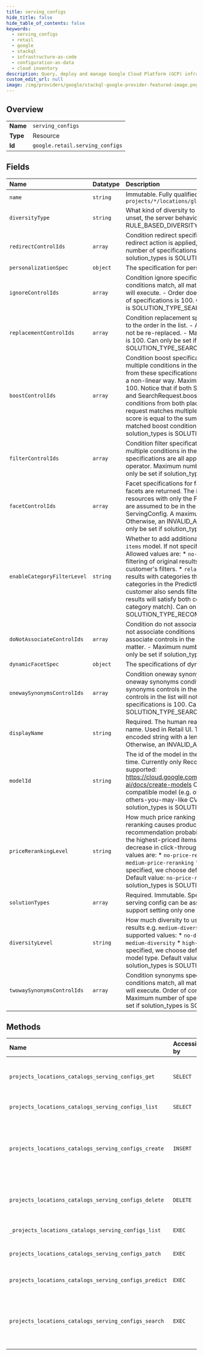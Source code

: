```yaml
---
title: serving_configs
hide_title: false
hide_table_of_contents: false
keywords:
  - serving_configs
  - retail
  - google    
  - stackql
  - infrastructure-as-code
  - configuration-as-data
  - cloud inventory
description: Query, deploy and manage Google Cloud Platform (GCP) infrastructure and resources using SQL
custom_edit_url: null
image: /img/providers/google/stackql-google-provider-featured-image.png
---
```

  
    

## Overview
<table><tbody>
<tr><td><b>Name</b></td><td><code>serving_configs</code></td></tr>
<tr><td><b>Type</b></td><td>Resource</td></tr>
<tr><td><b>Id</b></td><td><code>google.retail.serving_configs</code></td></tr>
</tbody></table>

## Fields
| Name | Datatype | Description |
|:-----|:---------|:------------|
| `name` | `string` | Immutable. Fully qualified name `projects/*/locations/global/catalogs/*/servingConfig/*` |
| `diversityType` | `string` | What kind of diversity to use - data driven or rule based. If unset, the server behavior defaults to RULE_BASED_DIVERSITY. |
| `redirectControlIds` | `array` | Condition redirect specifications. Only the first triggered redirect action is applied, even if multiple apply. Maximum number of specifications is 1000. Can only be set if solution_types is SOLUTION_TYPE_SEARCH. |
| `personalizationSpec` | `object` | The specification for personalization. |
| `ignoreControlIds` | `array` | Condition ignore specifications. If multiple ignore conditions match, all matching ignore controls in the list will execute. - Order does not matter. - Maximum number of specifications is 100. Can only be set if solution_types is SOLUTION_TYPE_SEARCH. |
| `replacementControlIds` | `array` | Condition replacement specifications. - Applied according to the order in the list. - A previously replaced term can not be re-replaced. - Maximum number of specifications is 100. Can only be set if solution_types is SOLUTION_TYPE_SEARCH. |
| `boostControlIds` | `array` | Condition boost specifications. If a product matches multiple conditions in the specifications, boost scores from these specifications are all applied and combined in a non-linear way. Maximum number of specifications is 100. Notice that if both ServingConfig.boost_control_ids and SearchRequest.boost_spec are set, the boost conditions from both places are evaluated. If a search request matches multiple boost conditions, the final boost score is equal to the sum of the boost scores from all matched boost conditions. Can only be set if solution_types is SOLUTION_TYPE_SEARCH. |
| `filterControlIds` | `array` | Condition filter specifications. If a product matches multiple conditions in the specifications, filters from these specifications are all applied and combined via the AND operator. Maximum number of specifications is 100. Can only be set if solution_types is SOLUTION_TYPE_SEARCH. |
| `facetControlIds` | `array` | Facet specifications for faceted search. If empty, no facets are returned. The ids refer to the ids of Control resources with only the Facet control set. These controls are assumed to be in the same Catalog as the ServingConfig. A maximum of 100 values are allowed. Otherwise, an INVALID_ARGUMENT error is returned. Can only be set if solution_types is SOLUTION_TYPE_SEARCH. |
| `enableCategoryFilterLevel` | `string` | Whether to add additional category filters on the `similar-items` model. If not specified, we enable it by default. Allowed values are: * `no-category-match`: No additional filtering of original results from the model and the customer's filters. * `relaxed-category-match`: Only keep results with categories that match at least one item categories in the PredictRequests's context item. * If customer also sends filters in the PredictRequest, then the results will satisfy both conditions (user given and category match). Can only be set if solution_types is SOLUTION_TYPE_RECOMMENDATION. |
| `doNotAssociateControlIds` | `array` | Condition do not associate specifications. If multiple do not associate conditions match, all matching do not associate controls in the list will execute. - Order does not matter. - Maximum number of specifications is 100. Can only be set if solution_types is SOLUTION_TYPE_SEARCH. |
| `dynamicFacetSpec` | `object` | The specifications of dynamically generated facets. |
| `onewaySynonymsControlIds` | `array` | Condition oneway synonyms specifications. If multiple oneway synonyms conditions match, all matching oneway synonyms controls in the list will execute. Order of controls in the list will not matter. Maximum number of specifications is 100. Can only be set if solution_types is SOLUTION_TYPE_SEARCH. |
| `displayName` | `string` | Required. The human readable serving config display name. Used in Retail UI. This field must be a UTF-8 encoded string with a length limit of 128 characters. Otherwise, an INVALID_ARGUMENT error is returned. |
| `modelId` | `string` | The id of the model in the same Catalog to use at serving time. Currently only RecommendationModels are supported: https://cloud.google.com/retail/recommendations-ai/docs/create-models Can be changed but only to a compatible model (e.g. others-you-may-like CTR to others-you-may-like CVR). Required when solution_types is SOLUTION_TYPE_RECOMMENDATION. |
| `priceRerankingLevel` | `string` | How much price ranking we want in serving results. Price reranking causes product items with a similar recommendation probability to be ordered by price, with the highest-priced items first. This setting could result in a decrease in click-through and conversion rates. Allowed values are: * `no-price-reranking` * `low-price-reranking` * `medium-price-reranking` * `high-price-reranking` If not specified, we choose default based on model type. Default value: `no-price-reranking`. Can only be set if solution_types is SOLUTION_TYPE_RECOMMENDATION. |
| `solutionTypes` | `array` | Required. Immutable. Specifies the solution types that a serving config can be associated with. Currently we support setting only one type of solution. |
| `diversityLevel` | `string` | How much diversity to use in recommendation model results e.g. `medium-diversity` or `high-diversity`. Currently supported values: * `no-diversity` * `low-diversity` * `medium-diversity` * `high-diversity` * `auto-diversity` If not specified, we choose default based on recommendation model type. Default value: `no-diversity`. Can only be set if solution_types is SOLUTION_TYPE_RECOMMENDATION. |
| `twowaySynonymsControlIds` | `array` | Condition synonyms specifications. If multiple syonyms conditions match, all matching synonyms control in the list will execute. Order of controls in the list will not matter. Maximum number of specifications is 100. Can only be set if solution_types is SOLUTION_TYPE_SEARCH. |
## Methods
| Name | Accessible by | Required Params | Description |
|:-----|:--------------|:----------------|:------------|
| `projects_locations_catalogs_serving_configs_get` | `SELECT` | `catalogsId, locationsId, projectsId, servingConfigsId` | Gets a ServingConfig. Returns a NotFound error if the ServingConfig does not exist. |
| `projects_locations_catalogs_serving_configs_list` | `SELECT` | `catalogsId, locationsId, projectsId` | Lists all ServingConfigs linked to this catalog. |
| `projects_locations_catalogs_serving_configs_create` | `INSERT` | `catalogsId, locationsId, projectsId` | Creates a ServingConfig. A maximum of 100 ServingConfigs are allowed in a Catalog, otherwise a FAILED_PRECONDITION error is returned. |
| `projects_locations_catalogs_serving_configs_delete` | `DELETE` | `catalogsId, locationsId, projectsId, servingConfigsId` | Deletes a ServingConfig. Returns a NotFound error if the ServingConfig does not exist. |
| `_projects_locations_catalogs_serving_configs_list` | `EXEC` | `catalogsId, locationsId, projectsId` | Lists all ServingConfigs linked to this catalog. |
| `projects_locations_catalogs_serving_configs_patch` | `EXEC` | `catalogsId, locationsId, projectsId, servingConfigsId` | Updates a ServingConfig. |
| `projects_locations_catalogs_serving_configs_predict` | `EXEC` | `catalogsId, locationsId, projectsId, servingConfigsId` | Makes a recommendation prediction. |
| `projects_locations_catalogs_serving_configs_search` | `EXEC` | `catalogsId, locationsId, projectsId, servingConfigsId` | Performs a search. This feature is only available for users who have Retail Search enabled. Enable Retail Search on Cloud Console before using this feature. |
